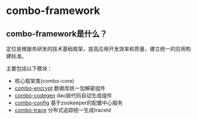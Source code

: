 # combo-framework
## combo-framework是什么？

定位是微服务研发的技术基础框架，提高应用开发效率和质量，建立统一的应用构建标准。

主要包括以下模块：

- 核心框架类(combo-core)
- [combo-encrypt](https://github.com/funnystack/combo-encrypt)
  数据库统一加解密组件
- [combo-codegen](https://github.com/funnystack/combo-codegen)
  dao层代码自动生成组件
- [combo-config](https://github.com/funnystack/combo-config)
  基于zookeeper的配置中心服务
- [combo-trace]()
  分布式追踪统一生成traceId

